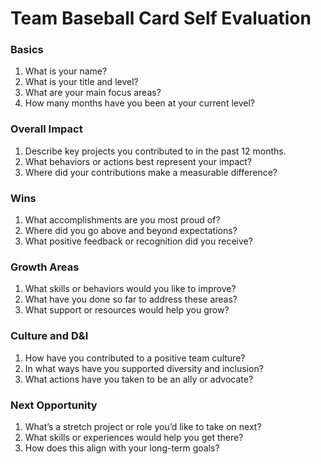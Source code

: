 # Team Baseball Card Self Evaluation

### Basics

1. What is your name?
2. What is your title and level?  
3. What are your main focus areas?  
4. How many months have you been at your current level?  

### Overall Impact

1. Describe key projects you contributed to in the past 12 months.  
2. What behaviors or actions best represent your impact?  
3. Where did your contributions make a measurable difference?  

### Wins

1. What accomplishments are you most proud of?  
2. Where did you go above and beyond expectations?  
3. What positive feedback or recognition did you receive?  

### Growth Areas

1. What skills or behaviors would you like to improve?  
2. What have you done so far to address these areas?  
3. What support or resources would help you grow?  

### Culture and D&I

1. How have you contributed to a positive team culture?  
2. In what ways have you supported diversity and inclusion?  
3. What actions have you taken to be an ally or advocate?  

### Next Opportunity

1. What’s a stretch project or role you’d like to take on next?  
2. What skills or experiences would help you get there?  
3. How does this align with your long-term goals?  

